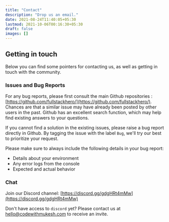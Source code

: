 ```yaml
---
title: "Contact"
description: "Drop us an email."
date: 2021-08-24T11:40:05+05:30
lastmod: 2021-10-06T00:16:30+05:30
draft: false
images: []
---
```


## Getting in touch

Below you can find some pointers for contacting us, as well as getting in touch with the community.

### Issues and Bug Reports

For any bug reports, please first consult the main Github repositories : [https://github.com/fullstackhero/](https://github.com/fullstackhero/). Chances are that a similar issue may have already been posted by other users in the past. Github has an excellent search function, which may help find existing answers to your questions.

If you cannot find a solution in the existing issues, please raise a bug report directly in Github. By tagging the issue with the label `Bug`, we'll try our best to prioritize your request.

Please make sure to always include the following details in your bug report:
* Details about your environment
* Any error logs from the console
* Expected and actual behavior

### Chat

Join our Discord channel: [https://discord.gg/gdgHRt4mMw](https://discord.gg/gdgHRt4mMw)

Don't have access to `discord` yet? Please contact us at [hello@codewithmukesh.com](mailto:hello@codewithmukesh.com) to receive an invite.

